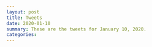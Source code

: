 ```yaml
---
layout: post
title: Tweets
date: 2020-01-10
summary: These are the tweets for January 10, 2020.
categories:
---
```


